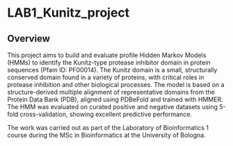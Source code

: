 # LAB1_Kunitz_project
## Overview
This project aims to build and evaluate profile Hidden Markov Models (HMMs) to identify the Kunitz-type protease inhibitor domain in protein sequences (Pfam ID: PF00014). The Kunitz domain is a small, structurally conserved domain found in a variety of proteins, with critical roles in protease inhibition and other biological processes.
The model is based on a structure-derived multiple alignment of representative domains from the Protein Data Bank (PDB), aligned using PDBeFold and trained with HMMER.
The HMM was evaluated on curated positive and negative datasets using 5-fold cross-validation, showing excellent predictive performance.

The work was carried out as part of the Laboratory of Bioinformatics 1 course during the MSc in Bioinformatics at the University of Bologna.
